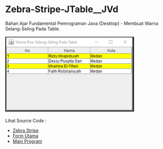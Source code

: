 # Zebra-Stripe-JTable__JVd
Bahan Ajar Fundamental Pemrograman Java (Desktop) - Membuat Warna Selang-Seling Pada Table.<br><br>
<img src="https://github.com/RizkyKhapidsyah/Zebra-Stripe-JTable__JVd/blob/master/result/001.PNG"><br><br>
Lihat Source Code :<br>
- <a href="https://github.com/RizkyKhapidsyah/Zebra-Stripe-JTable__JVd/blob/master/src/com/rk/ZebraStripe.java">Zebra Stripe</a><br>
- <a href="https://github.com/RizkyKhapidsyah/Zebra-Stripe-JTable__JVd/blob/master/src/com/rk/FormUtama.java">Form Utama</a><br>
- <a href="https://github.com/RizkyKhapidsyah/Zebra-Stripe-JTable__JVd/blob/master/src/MainProgram.java">Main Program</a>
